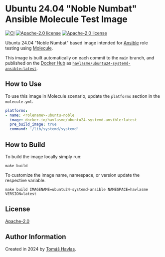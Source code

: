 Ubuntu 24.04 "Noble Numbat" Ansible Molecule Test Image
================================================

[![CI][gitlabci-image]][gitlabci-link]
[![Apache-2.0 license][dockerhub-image]][dockerhub-link]
[![Apache-2.0 license][license-image]][license-link]

Ubuntu 24.04 "Noble Numbat" based image intended for [Ansible](https://www.ansible.com/) role testing using [Molecule](https://ansible.readthedocs.io/projects/molecule/).

This image is built automatically on each commit to the `main` branch, and published on the [Docker Hub](https://hub.docker.com/) as [`havlasme/ubuntu24-systemd-ansible:latest`](https://hub.docker.com/r/havlasme/ubuntu24-systemd-ansible).

How to Use
----------

To use this image in Molecule scenario, update the `platforms` section in the `molecule.yml`.

```yaml title="molecule.yml"
platforms:
- name: <rolename>-ubuntu-noble
  image: docker.io/havlasme/ubuntu24-systemd-ansible:latest
  pre_build_image: true
  command: '/lib/systemd/systemd'
```

How to Build
------------

To build the image locally simply run:

```shell
make build
```

To customize the image name, namespace, or version update the respective variable.

```shell
make build IMAGENAME=ubuntu24-systemd-ansible NAMESPACE=havlasme VERSION=latest
```

License
-------

[Apache-2.0][license-link]

Author Information
------------------

Created in 2024 by [Tomáš Havlas](https://havlas.me/).


[license-image]: https://img.shields.io/badge/license-Apache2.0-blue.svg?style=flat-square
[license-link]: LICENSE

[dockerhub-image]: https://img.shields.io/docker/pulls/havlasme/ubuntu24-systemd-ansible?style=flat-square
[dockerhub-link]: https://hub.docker.com/r/havlasme/ubuntu24-systemd-ansible

[gitlabci-image]: https://img.shields.io/gitlab/pipeline-status/havlas.me/docker-ubuntu24-systemd-ansible?style=flat-square
[gitlabci-link]: https://gitlab.com/havlas.me/docker-ubuntu24-systemd-ansible/-/pipelines
